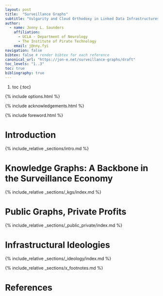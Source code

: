 ```yaml
---
layout: post
title:  "Surveillance Graphs"
subtitle: "Vulgarity and Cloud Orthodoxy in Linked Data Infrastructures"
author: 
  - name: Jonny L. Saunders
    affiliation: 
      - UCLA - Department of Neurology
      - The Institute of Pirate Technology
    email: j@nny.fyi
navigation: false
bibtex: false # render bibtex for each reference
canonical_url: "https://jon-e.net/surveillance-graphs/draft"
toc_levels: "1..3"
toc: true
bibliography: true
---
```


1. toc
{:toc}

{% include options.html %}

{% include acknowledgements.html %}

{% include foreword.html %}


# Introduction

{% include_relative _sections/intro.md %}

# Knowledge Graphs: A Backbone in the Surveillance Economy

{% include_relative _sections/_kgs/index.md %}

# Public Graphs, Private Profits

{% include_relative _sections/_public_private/index.md %}

# Infrastructural Ideologies

{% include_relative _sections/_ideology/index.md %}


{% include_relative _sections/x_footnotes.md %}

# References